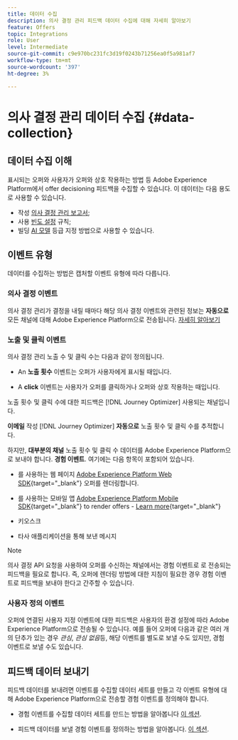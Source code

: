 ```yaml
---
title: 데이터 수집
description: 의사 결정 관리 피드백 데이터 수집에 대해 자세히 알아보기
feature: Offers
topic: Integrations
role: User
level: Intermediate
source-git-commit: c9e970bc231fc3d19f0243b71256ea0f5a981af7
workflow-type: tm+mt
source-wordcount: '397'
ht-degree: 3%

---
```


# 의사 결정 관리 데이터 수집 {#data-collection}

## 데이터 수집 이해

표시되는 오퍼와 사용자가 오퍼와 상호 작용하는 방법 등 Adobe Experience Platform에서 offer decisioning 피드백을 수집할 수 있습니다. 이 데이터는 다음 용도로 사용할 수 있습니다.
* 작성 [의사 결정 관리 보고서](../reports/get-started-events.md);
* 사용 [빈도 설정](../offer-library/add-constraints.md#capping) 규칙;
* 빌딩 [AI 모델](../ranking/create-ranking-strategies.md) 등급 지정 방법으로 사용할 수 있습니다.

## 이벤트 유형

데이터를 수집하는 방법은 캡처할 이벤트 유형에 따라 다릅니다.

### 의사 결정 이벤트

의사 결정 관리가 결정을 내릴 때마다 해당 의사 결정 이벤트와 관련된 정보는 **자동으로** 모든 채널에 대해 Adobe Experience Platform으로 전송됩니다. [자세히 알아보기](../reports/get-started-events.md)

### 노출 및 클릭 이벤트

의사 결정 관리 노출 수 및 클릭 수는 다음과 같이 정의됩니다.

* An **노출 횟수** 이벤트는 오퍼가 사용자에게 표시될 때입니다.

* A **click** 이벤트는 사용자가 오퍼를 클릭하거나 오퍼와 상호 작용하는 때입니다.

노출 횟수 및 클릭 수에 대한 피드백은 [!DNL Journey Optimizer] 사용되는 채널입니다.

**이메일** 작성 [!DNL Journey Optimizer] **자동으로** 노출 횟수 및 클릭 수를 추적합니다.

하지만, **대부분의 채널** 노출 횟수 및 클릭 수 데이터를 Adobe Experience Platform으로 보내야 합니다. **경험 이벤트**. 여기에는 다음 항목이 포함되어 있습니다.

* 를 사용하는 웹 페이지 [Adobe Experience Platform Web SDK](https://experienceleague.adobe.com/docs/experience-platform/edge/home.html?lang=ko-KR){target="_blank"} 오퍼를 렌더링합니다.

* 를 사용하는 모바일 앱 [Adobe Experience Platform Mobile SDK](https://experienceleague.adobe.com/docs/platform-learn/data-collection/mobile-sdk/overview.html){target="_blank"} to render offers - [Learn more](https://developer.adobe.com/client-sdks/documentation/adobe-journey-optimizer-decisioning/#ab-sj-tracking-servers){target="_blank"}
* 키오스크
* 타사 애플리케이션을 통해 보낸 메시지
   <!--Mobile push notifications authored by [!DNL Journey Optimizer] - [Learn more](https://developer.adobe.com/client-sdks/documentation/adobe-journey-optimizer/api-reference/#handlenotificationresponse){target="_blank"}-->

>[!NOTE]
>
>의사 결정 API 요청을 사용하여 오퍼를 수신하는 채널에서는 경험 이벤트로 로 전송되는 피드백을 필요로 합니다. 즉, 오퍼에 렌더링 방법에 대한 지침이 필요한 경우 경험 이벤트로 피드백을 보내야 한다고 간주할 수 있습니다.

### 사용자 정의 이벤트

오퍼에 연결된 사용자 지정 이벤트에 대한 피드백은 사용자의 환경 설정에 따라 Adobe Experience Platform으로 전송될 수 있습니다. 예를 들어 오퍼에 다음과 같은 여러 개의 단추가 있는 경우 *관심*, *관심 없음*&#x200B;등, 해당 이벤트를 별도로 보낼 수도 있지만, 경험 이벤트로 보낼 수도 있습니다. <!--Not sure to get that part. How feedback is collected in the first case, i.e. when events are sent in separately? Does it mean the customer just handles it the wau he wants?-->

## 피드백 데이터 보내기

피드백 데이터를 보내려면 이벤트를 수집할 데이터 세트를 만들고 각 이벤트 유형에 대해 Adobe Experience Platform으로 전송할 경험 이벤트를 정의해야 합니다.

* 경험 이벤트를 수집할 데이터 세트를 만드는 방법을 알아봅니다 [이 섹션](create-dataset.md).

* 피드백 데이터를 보낼 경험 이벤트를 정의하는 방법을 알아봅니다. [이 섹션](schema-requirement.md).

